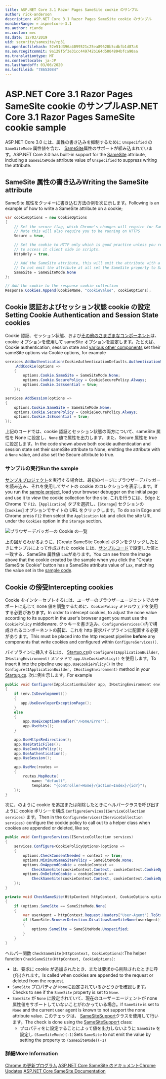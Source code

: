 ```yaml
---
title: ASP.NET Core 3.1 Razor Pages SameSite cookie のサンプル
author: rick-anderson
description: ASP.NET Core 3.1 Razor Pages SameSite cookie のサンプル
monikerRange: = aspnetcore-3.1
ms.author: riande
ms.custom: mvc
ms.date: 12/03/2019
uid: security/samesite/rp31
ms.openlocfilehash: 52e51d396a4099521c25ea89620b5cdbfb1d87a8
ms.sourcegitcommit: 9a129f5f3e31cc449742b164d5004894bfca90aa
ms.translationtype: MT
ms.contentlocale: ja-JP
ms.lasthandoff: 03/06/2020
ms.locfileid: "78653084"
---
```

# <a name="aspnet-core-31-razor-pages-samesite-cookie-sample"></a><span data-ttu-id="cedec-103">ASP.NET Core 3.1 Razor Pages SameSite cookie のサンプル</span><span class="sxs-lookup"><span data-stu-id="cedec-103">ASP.NET Core 3.1 Razor Pages SameSite cookie sample</span></span>

<span data-ttu-id="cedec-104">ASP.NET Core 3.0 には、属性の書き込みを抑制するために `Unspecified` の `SameSiteMode` 属性値を含む、 [SameSite](https://www.owasp.org/index.php/SameSite)属性のサポートが組み込まれています。</span><span class="sxs-lookup"><span data-stu-id="cedec-104">ASP.NET Core 3.0 has built-in support for the [SameSite](https://www.owasp.org/index.php/SameSite) attribute, including a `SameSiteMode` attribute value of `Unspecified` to suppress writing the attribute.</span></span>

## <a name="sampleCode"></a><span data-ttu-id="cedec-105">SameSite 属性の書き込み</span><span class="sxs-lookup"><span data-stu-id="cedec-105">Writing the SameSite attribute</span></span>

<span data-ttu-id="cedec-106">SameSite 属性をクッキーに書き込む方法の例を次に示します。</span><span class="sxs-lookup"><span data-stu-id="cedec-106">Following is an example of how to write a SameSite attribute on a cookie;</span></span>

```c#
var cookieOptions = new CookieOptions
{
    // Set the secure flag, which Chrome's changes will require for SameSite none.
    // Note this will also require you to be running on HTTPS
    Secure = true,

    // Set the cookie to HTTP only which is good practice unless you really do need
    // to access it client side in scripts.
    HttpOnly = true,

    // Add the SameSite attribute, this will emit the attribute with a value of none.
    // To not emit the attribute at all set the SameSite property to SameSiteMode.Unspecified.
    SameSite = SameSiteMode.None
};

// Add the cookie to the response cookie collection
Response.Cookies.Append(CookieName, "cookieValue", cookieOptions);
```

## <a name="setting-cookie-authentication-and-session-state-cookies"></a><span data-ttu-id="cedec-107">Cookie 認証およびセッション状態 cookie の設定</span><span class="sxs-lookup"><span data-stu-id="cedec-107">Setting Cookie Authentication and Session State cookies</span></span>

<span data-ttu-id="cedec-108">Cookie 認証、セッション状態、および[その他のさまざまなコンポーネント](https://docs.microsoft.com/aspnet/core/security/samesite?view=aspnetcore-3.0)は、cookie オプションを使用して sameSite オプションを設定します。たとえば、</span><span class="sxs-lookup"><span data-stu-id="cedec-108">Cookie authentication, session state and [various other components](https://docs.microsoft.com/aspnet/core/security/samesite?view=aspnetcore-3.0) set their sameSite options via Cookie options, for example</span></span>

```c#
services.AddAuthentication(CookieAuthenticationDefaults.AuthenticationScheme)
    .AddCookie(options =>
    {
        options.Cookie.SameSite = SameSiteMode.None;
        options.Cookie.SecurePolicy = CookieSecurePolicy.Always;
        options.Cookie.IsEssential = true;
    });

services.AddSession(options =>
{
    options.Cookie.SameSite = SameSiteMode.None;
    options.Cookie.SecurePolicy = CookieSecurePolicy.Always;
    options.Cookie.IsEssential = true;
});
```

<span data-ttu-id="cedec-109">上記のコードでは、cookie 認証とセッション状態の両方について、sameSite 属性を None に設定し、`None` 値で属性を出力します。また、Secure 属性を true に設定します。</span><span class="sxs-lookup"><span data-stu-id="cedec-109">In the code shown above both cookie authentication and session state set their sameSite attribute to None, emitting the attribute with a `None` value, and also set the Secure attribute to true.</span></span>

### <a name="run-the-sample"></a><span data-ttu-id="cedec-110">サンプルの実行</span><span class="sxs-lookup"><span data-stu-id="cedec-110">Run the sample</span></span>

<span data-ttu-id="cedec-111">[サンプルプロジェクト](https://github.com/blowdart/AspNetSameSiteSamples/tree/master/AspNetCore31RazorPages)を実行する場合は、最初のページにブラウザーデバッガーを読み込み、それを使用してサイトの cookie のコレクションを表示します。</span><span class="sxs-lookup"><span data-stu-id="cedec-111">If you run the [sample project](https://github.com/blowdart/AspNetSameSiteSamples/tree/master/AspNetCore31RazorPages), load your browser debugger on the initial page and use it to view the cookie collection for the site.</span></span> <span data-ttu-id="cedec-112">これを行うには、Edge と Chrome で `F12`、[`Application`] タブを選択し、[`Storage`] セクションの [`Cookies`] オプションでサイトの URL をクリックします。</span><span class="sxs-lookup"><span data-stu-id="cedec-112">To do so in Edge and Chrome press `F12` then select the `Application` tab and click the site URL under the `Cookies` option in the `Storage` section.</span></span>

![ブラウザーデバッガーの Cookie の一覧](BrowserDebugger.png)

<span data-ttu-id="cedec-114">上の図からわかるように、[Create SameSite Cookie] ボタンをクリックしたときにサンプルによって作成された cookie には、[サンプルコード](#sampleCode)で設定した値と一致する、SameSite 属性値 `Lax`があります。</span><span class="sxs-lookup"><span data-stu-id="cedec-114">You can see from the image above that the cookie created by the sample when you click the "Create SameSite Cookie" button has a SameSite attribute value of `Lax`, matching the value set in the [sample code](#sampleCode).</span></span>

## <a name="interception"></a><span data-ttu-id="cedec-115">Cookie の傍受</span><span class="sxs-lookup"><span data-stu-id="cedec-115">Intercepting cookies</span></span>

<span data-ttu-id="cedec-116">Cookie をインターセプトするには、ユーザーのブラウザーエージェントでのサポートに応じて none 値を調整するために、`CookiePolicy` ミドルウェアを使用する必要があります。</span><span class="sxs-lookup"><span data-stu-id="cedec-116">In order to intercept cookies, to adjust the none value according to its support in the user's browser agent you must use the `CookiePolicy` middleware.</span></span> <span data-ttu-id="cedec-117">クッキーを書き込み、`ConfigureServices()`内で構成されるコンポーネントの**前に**、これを http 要求パイプラインに配置する必要があります。</span><span class="sxs-lookup"><span data-stu-id="cedec-117">This must be placed into the http request pipeline **before** any components that write cookies and configured within `ConfigureServices()`.</span></span>

<span data-ttu-id="cedec-118">パイプラインに挿入するには、 [Startup.cs](https://github.com/blowdart/AspNetSameSiteSamples/blob/master/AspNetCore21MVC/Startup.cs)の `Configure(IApplicationBuilder, IHostingEnvironment)` メソッドで `app.UseCookiePolicy()` を使用します。</span><span class="sxs-lookup"><span data-stu-id="cedec-118">To insert it into the pipeline use `app.UseCookiePolicy()` in the `Configure(IApplicationBuilder, IHostingEnvironment)` method in your [Startup.cs](https://github.com/blowdart/AspNetSameSiteSamples/blob/master/AspNetCore21MVC/Startup.cs).</span></span> <span data-ttu-id="cedec-119">次に例を示します。</span><span class="sxs-lookup"><span data-stu-id="cedec-119">For example</span></span>

```c#
public void Configure(IApplicationBuilder app, IHostingEnvironment env)
{
    if (env.IsDevelopment())
    {
       app.UseDeveloperExceptionPage();
    }
    else
    {
        app.UseExceptionHandler("/Home/Error");
        app.UseHsts();
    }

    app.UseHttpsRedirection();
    app.UseStaticFiles();
    app.UseCookiePolicy();
    app.UseAuthentication();
    app.UseSession();

    app.UseMvc(routes =>
    {
        routes.MapRoute(
            name: "default",
            template: "{controller=Home}/{action=Index}/{id?}");
    });
}
```

<span data-ttu-id="cedec-120">次に、のように cookie を追加または削除したときにヘルパークラスを呼び出すように cookie ポリシーを構成 `ConfigureServices(IServiceCollection services)` ます。</span><span class="sxs-lookup"><span data-stu-id="cedec-120">Then in the `ConfigureServices(IServiceCollection services)` configure the cookie policy to call out to a helper class when cookies are appended or deleted, like so;</span></span>

```c#
public void ConfigureServices(IServiceCollection services)
{
    services.Configure<CookiePolicyOptions>(options =>
    {
        options.CheckConsentNeeded = context => true;
        options.MinimumSameSitePolicy = SameSiteMode.None;
        options.OnAppendCookie = cookieContext =>
            CheckSameSite(cookieContext.Context, cookieContext.CookieOptions);
        options.OnDeleteCookie = cookieContext =>
            CheckSameSite(cookieContext.Context, cookieContext.CookieOptions);
    });
}

private void CheckSameSite(HttpContext httpContext, CookieOptions options)
{
    if (options.SameSite == SameSiteMode.None)
    {
        var userAgent = httpContext.Request.Headers["User-Agent"].ToString();
        if (SameSite.BrowserDetection.DisallowsSameSiteNone(userAgent))
        {
            options.SameSite = SameSiteMode.Unspecified;
        }
    }
}
```

<span data-ttu-id="cedec-121">ヘルパー関数 `CheckSameSite(HttpContext, CookieOptions)`:</span><span class="sxs-lookup"><span data-stu-id="cedec-121">The helper function `CheckSameSite(HttpContext, CookieOptions)`:</span></span>

* <span data-ttu-id="cedec-122">は、要求に cookie が追加されたとき、または要求から削除されたときに呼び出されます。</span><span class="sxs-lookup"><span data-stu-id="cedec-122">Is called when cookies are appended to the request or deleted from the request.</span></span>
* <span data-ttu-id="cedec-123">`SameSite` プロパティが `None`に設定されているかどうかを確認します。</span><span class="sxs-lookup"><span data-stu-id="cedec-123">Checks to see if the `SameSite` property is set to `None`.</span></span>
* <span data-ttu-id="cedec-124">`SameSite` が `None` に設定されていて、現在のユーザーエージェントが none 属性値をサポートしていないことがわかっている場合。</span><span class="sxs-lookup"><span data-stu-id="cedec-124">If `SameSite` is set to `None` and the current user agent is known to not support the none attribute value.</span></span> <span data-ttu-id="cedec-125">このチェックは、 [SameSiteSupport](https://github.com/dotnet/AspNetCore.Docs/tree/master/aspnetcore/security/samesite/sample/snippets/SameSiteSupport.cs)クラスを使用して行います。</span><span class="sxs-lookup"><span data-stu-id="cedec-125">The check is done using the [SameSiteSupport](https://github.com/dotnet/AspNetCore.Docs/tree/master/aspnetcore/security/samesite/sample/snippets/SameSiteSupport.cs) class:</span></span>
  * <span data-ttu-id="cedec-126">プロパティをに設定することによって値を出力しないように `SameSite` を設定し `(SameSiteMode)(-1)`</span><span class="sxs-lookup"><span data-stu-id="cedec-126">Sets `SameSite` to not emit the value by setting the property to `(SameSiteMode)(-1)`</span></span>

### <a name="more-information"></a><span data-ttu-id="cedec-127">詳細</span><span class="sxs-lookup"><span data-stu-id="cedec-127">More Information</span></span>
 
<span data-ttu-id="cedec-128">[Chrome の更新プログラム](https://www.chromium.org/updates/same-site)
[ASP.NET Core SameSite のドキュメント](xref:security/samesite)</span><span class="sxs-lookup"><span data-stu-id="cedec-128">[Chrome Updates](https://www.chromium.org/updates/same-site)
[ASP.NET Core SameSite Documentation](xref:security/samesite)</span></span>